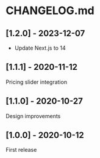 # CHANGELOG.md

## [1.2.0] - 2023-12-07

- Update Next.js to 14

## [1.1.1] - 2020-11-12

Pricing slider integration

## [1.1.0] - 2020-10-27

Design improvements

## [1.0.0] - 2020-10-12

First release
